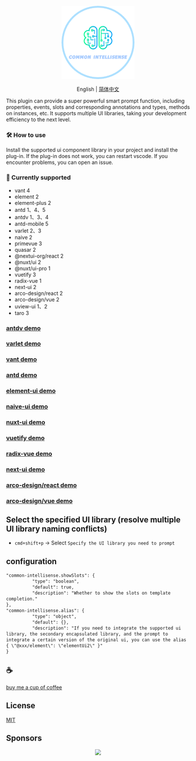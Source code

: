 <p align="center">
<img height="200" src="./assets/kv.png" alt="common-intellisense">
</p>
<p align="center"> English | <a href="https://github.com/Simon-He95/vscode-common-intellisense/blob/main/README_zh.md">简体中文</a></p>

This plugin can provide a super powerful smart prompt function, including properties, events, slots and corresponding annotations and types, methods on instances, etc. It supports multiple UI libraries, taking your development efficiency to the next level.

### 🛠️️ How to use
Install the supported ui component library in your project and install the plug-in. If the plug-in does not work, you can restart vscode. If you encounter problems, you can open an issue.

### 🍬 Currently supported
- vant 4
- element 2
- element-plus 2
- antd 1、4、5
- antdv 1、3、4
- antd-mobile 5
- varlet 2、3
- naive 2
- primevue 3
- quasar 2
- @nextui-org/react 2
- @nuxt/ui 2
- @nuxt/ui-pro 1
- vuetify 3
- radix-vue 1
- next-ui 2
- arco-design/react 2
- arco-design/vue 2
- uview-ui 1、2
- taro 3

### [antdv demo](assets/antdv.gif)

### [varlet demo](assets/varlet.gif)

### [vant demo](assets/vant.gif)

### [antd demo](assets/antd.gif)

### [element-ui demo](assets/element.gif)

### [naive-ui demo](assets/naive.gif)

### [nuxt-ui demo](assets/nuxt-ui.gif)

### [vuetify demo](assets/vuetify.gif)

### [radix-vue demo](assets/radix-vue.gif)

### [next-ui demo](assets/next-ui.gif)

### [arco-design/react demo](assets/arco-design.gif)

### [arco-design/vue demo](assets/acro-design-vue.gif)

## Select the specified UI library (resolve multiple UI library naming conflicts)

- `cmd+shift+p` -> Select `Specify the UI library you need to prompt`

## configuration
```
"common-intellisense.showSlots": {
          "type": "boolean",
          "default": true,
          "description": "Whether to show the slots on template completion."
},
"common-intellisense.alias": {
          "type": "object",
          "default": {},
          "description": "If you need to integrate the supported ui library, the secondary encapsulated library, and the prompt to integrate a certain version of the original ui, you can use the alias { \"@xxx/element\": \"elementUi2\" }"
}
```

## :coffee:

[buy me a cup of coffee](https://github.com/Simon-He95/sponsor)

## License

[MIT](./license)

## Sponsors

<p align="center">
  <a href="https://cdn.jsdelivr.net/gh/Simon-He95/sponsor@main/sponsors.svg">
    <img src="https://cdn.jsdelivr.net/gh/Simon-He95/sponsor@main/sponsors.png"/>
  </a>
</p>
